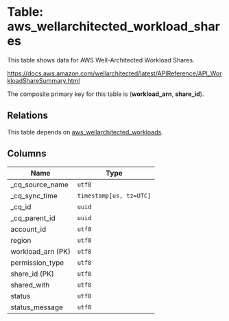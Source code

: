 # Table: aws_wellarchitected_workload_shares

This table shows data for AWS Well-Architected Workload Shares.

https://docs.aws.amazon.com/wellarchitected/latest/APIReference/API_WorkloadShareSummary.html

The composite primary key for this table is (**workload_arn**, **share_id**).

## Relations

This table depends on [aws_wellarchitected_workloads](aws_wellarchitected_workloads).

## Columns

| Name          | Type          |
| ------------- | ------------- |
|_cq_source_name|`utf8`|
|_cq_sync_time|`timestamp[us, tz=UTC]`|
|_cq_id|`uuid`|
|_cq_parent_id|`uuid`|
|account_id|`utf8`|
|region|`utf8`|
|workload_arn (PK)|`utf8`|
|permission_type|`utf8`|
|share_id (PK)|`utf8`|
|shared_with|`utf8`|
|status|`utf8`|
|status_message|`utf8`|